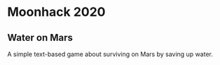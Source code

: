 #                                                            Moonhack 2020
##                                                           Water on Mars
A simple text-based game about surviving on Mars by saving up water.
